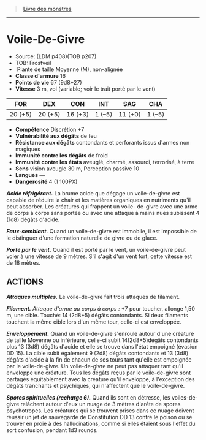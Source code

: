 ﻿> [Livre des monstres](tome_of_beasts_old.md)

---

# Voile-De-Givre

- Source: (LDM p408)(TOB p207)
- TOB: Frostveil
-  Plante de taille Moyenne (M), non-alignée
- **Classe d'armure** 16
- **Points de vie** 67 (9d8+27)
- **Vitesse** 3 m, vol (variable; voir le trait porté par le vent)

|FOR|DEX|CON|INT|SAG|CHA|
|---|---|---|---|---|---|
|20 (+5)|20 (+5)|16 (+3)|1 (–5)|11 (+0)|1 (–5)|

- **Compétence** Discrétion +7
- **Vulnérabilité aux dégâts** de feu
- **Résistance aux dégâts** contondants et perforants issus d'armes non magiques
- **Immunité contre les dégâts** de froid
- **Immunité contre les états** aveuglé, charmé, assourdi, terrorisé, à terre
- **Sens** vision aveugle 30 m, Perception passive 10
- **Langues** —
- **Dangerosité** 4 (1 100PX)

**_Acide réfrigérant._** La brume acide que dégage un voile-de-givre est capable de réduire la chair et les matières organiques en nutriments qu'il peut absorber. Les créatures qui frappent un voile- de-givre avec une arme de corps à corps sans portée ou avec une attaque à mains nues subissent 4 (1d8) dégâts d'acide.

**_Faux-semblant._** Quand un voile-de-givre est immobile, il est impossible de le distinguer d'une formation naturelle de givre ou de glace.

**_Porté par le vent._** Quand il est porté par le vent, un voile-de-givre peut voler à une vitesse de 9 mètres. S'il s'agit d'un vent fort, cette vitesse est de 18 mètres.

## ACTIONS

**_Attaques multiples._** Le voile-de-givre fait trois attaques de filament.

**_Filament._** _Attaque d'arme au corps à corps :_ +7 pour toucher, allonge 1,50 m, une cible. Touché: 14 (2d8+5) dégâts contondants. Si deux filaments touchent la même cible lors d'un même tour, celle-ci est enveloppée.

**_Enveloppement._** Quand un voile-de-givre s'enroule autour d'une créature de taille Moyenne ou inférieure, celle-ci subit 14(2d8+5)dégâts contondants plus 13 (3d8) dégâts d'acide et elle se trouve dans l'état empoigné (évasion DD 15). La cible subit également 9 (2d8) dégâts contondants et 13 (3d8) dégâts d'acide à la fin de chacun de ses tours tant qu'elle est empoignée par le voile-de-givre. Un voile-de-givre ne peut pas attaquer tant qu'il enveloppe une créature. Tous les dégâts reçus par le voile-de-givre sont partagés équitablement avec la créature qu'il enveloppe, à l'exception des dégâts tranchants et psychiques, qui n'affectent que le voile-de-givre.

**_Spores spirituelles (recharge 6)._** Quand ils sont en détresse, les voiles-de-givre relâchent autour d'eux un nuage de 3 mètres d'arête de spores psychotropes. Les créatures qui se trouvent prises dans ce nuage doivent réussir un jet de sauvegarde de Constitution DD 13 contre le poison ou se trouver en proie à des hallucinations, comme si elles étaient sous l'effet du sort confusion, pendant 1d3 rounds.

